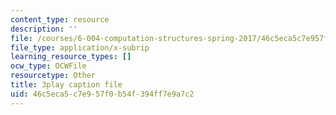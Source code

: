 ```yaml
---
content_type: resource
description: ''
file: /courses/6-004-computation-structures-spring-2017/46c5eca5c7e957f0b54f394ff7e9a7c2_YOABS3tTHVc.vtt
file_type: application/x-subrip
learning_resource_types: []
ocw_type: OCWFile
resourcetype: Other
title: 3play caption file
uid: 46c5eca5-c7e9-57f0-b54f-394ff7e9a7c2
---
```

